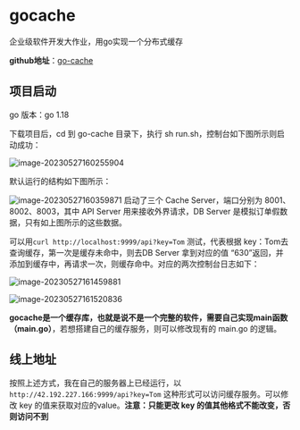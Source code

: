 # gocache

企业级软件开发大作业，用go实现一个分布式缓存

**github地址**：[go-cache](https://github.com/zkyoma/go-cache)

## 项目启动

go 版本：go 1.18

下载项目后，cd 到 go-cache 目录下，执行 sh run.sh，控制台如下图所示则启动成功：

![image-20230527160255904](https://blog-htz.oss-cn-hangzhou.aliyuncs.com/gihub/start.png)

默认运行的结构如下图所示：

![image-20230527160359871](https://blog-htz.oss-cn-hangzhou.aliyuncs.com/gihub/QQ%E6%88%AA%E5%9B%BE20230527162219.png)
启动了三个 Cache Server，端口分别为 8001、8002、8003，其中 API Server 用来接收外界请求，DB Server 是模拟订单假数据，只有如上图所示的这些数据。

可以用`curl http://localhost:9999/api?key=Tom` 测试，代表根据 key：Tom去查询缓存，第一次是缓存未命中，则去DB Server 拿到对应的值 “630”返回，并添加到缓存中，再请求一次，则缓存命中。对应的两次控制台日志如下：

![image-20230527161459881](https://blog-htz.oss-cn-hangzhou.aliyuncs.com/gihub/1.png)

![image-20230527161520836](https://blog-htz.oss-cn-hangzhou.aliyuncs.com/gihub/2.png)

**gocache是一个缓存库，也就是说不是一个完整的软件，需要自己实现main函数（main.go）**，若想搭建自己的缓存服务，则可以修改现有的 main.go 的逻辑。

## 线上地址

按照上述方式，我在自己的服务器上已经运行，以`http://42.192.227.166:9999/api?key=Tom` 这种形式可以访问缓存服务。可以修改 key 的值来获取对应的value。**注意：只能更改 key 的值其他格式不能改变，否则访问不到**
